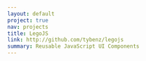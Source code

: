 ```yaml
---
layout: default
project: true
nav: projects
title: LegoJS
link: http://github.com/tybenz/legojs
summary: Reusable JavaScript UI Components
---
```


